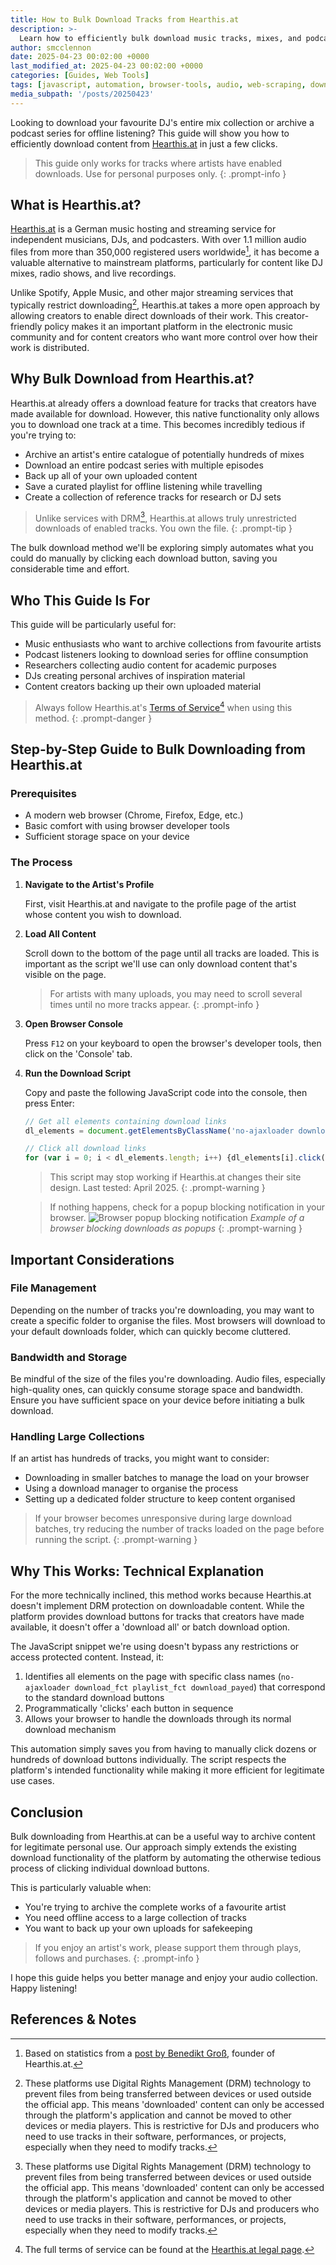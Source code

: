 ```yaml
---
title: How to Bulk Download Tracks from Hearthis.at
description: >-
  Learn how to efficiently bulk download music tracks, mixes, and podcasts from Hearthis.at using a simple browser script.
author: smcclennon
date: 2025-04-23 00:02:00 +0000
last_modified_at: 2025-04-23 00:02:00 +0000
categories: [Guides, Web Tools]
tags: [javascript, automation, browser-tools, audio, web-scraping, downloading]
media_subpath: '/posts/20250423'
---
```


Looking to download your favourite DJ's entire mix collection or archive a podcast series for offline listening? This guide will show you how to efficiently download content from [Hearthis.at][hearthis] in just a few clicks.

> This guide only works for tracks where artists have enabled downloads. Use for personal purposes only.
{: .prompt-info }

## What is Hearthis.at?

[Hearthis.at][hearthis] is a German music hosting and streaming service for independent musicians, DJs, and podcasters. With over 1.1 million audio files from more than 350,000 registered users worldwide[^acrcloud_blog_hearthis], it has become a valuable alternative to mainstream platforms, particularly for content like DJ mixes, radio shows, and live recordings.

Unlike Spotify, Apple Music, and other major streaming services that typically restrict downloading[^drm_restriction], Hearthis.at takes a more open approach by allowing creators to enable direct downloads of their work. This creator-friendly policy makes it an important platform in the electronic music community and for content creators who want more control over how their work is distributed.

## Why Bulk Download from Hearthis.at?

Hearthis.at already offers a download feature for tracks that creators have made available for download. However, this native functionality only allows you to download one track at a time. This becomes incredibly tedious if you're trying to:

- Archive an artist's entire catalogue of potentially hundreds of mixes
- Download an entire podcast series with multiple episodes
- Back up all of your own uploaded content
- Save a curated playlist for offline listening while travelling
- Create a collection of reference tracks for research or DJ sets

> Unlike services with DRM[^drm_restriction], Hearthis.at allows truly unrestricted downloads of enabled tracks. You own the file.
{: .prompt-tip }

The bulk download method we'll be exploring simply automates what you could do manually by clicking each download button, saving you considerable time and effort.

## Who This Guide Is For

This guide will be particularly useful for:

- Music enthusiasts who want to archive collections from favourite artists
- Podcast listeners looking to download series for offline consumption
- Researchers collecting audio content for academic purposes
- DJs creating personal archives of inspiration material
- Content creators backing up their own uploaded material

> Always follow Hearthis.at's [Terms of Service][hearthis_tos][^hearthis_tos] when using this method.
{: .prompt-danger }

## Step-by-Step Guide to Bulk Downloading from Hearthis.at

### Prerequisites

- A modern web browser (Chrome, Firefox, Edge, etc.)
- Basic comfort with using browser developer tools
- Sufficient storage space on your device

### The Process

1. **Navigate to the Artist's Profile**
   
   First, visit Hearthis.at and navigate to the profile page of the artist whose content you wish to download.

2. **Load All Content**
   
   Scroll down to the bottom of the page until all tracks are loaded. This is important as the script we'll use can only download content that's visible on the page.

   > For artists with many uploads, you may need to scroll several times until no more tracks appear.
   {: .prompt-info }

3. **Open Browser Console**
   
   Press `F12` on your keyboard to open the browser's developer tools, then click on the 'Console' tab.

4. **Run the Download Script**
   
   Copy and paste the following JavaScript code into the console, then press Enter:

   ```js
   // Get all elements containing download links
   dl_elements = document.getElementsByClassName('no-ajaxloader download_fct playlist_fct download_payed')

   // Click all download links
   for (var i = 0; i < dl_elements.length; i++) {dl_elements[i].click();}
   ```

   > This script may stop working if Hearthis.at changes their site design. Last tested: April 2025.
   {: .prompt-warning }


   
   > If nothing happens, check for a popup blocking notification in your browser.
   ![Browser popup blocking notification](prevented-pop-up.png)
   *Example of a browser blocking downloads as popups*
   {: .prompt-warning }

## Important Considerations

### File Management

Depending on the number of tracks you're downloading, you may want to create a specific folder to organise the files. Most browsers will download to your default downloads folder, which can quickly become cluttered.

### Bandwidth and Storage

Be mindful of the size of the files you're downloading. Audio files, especially high-quality ones, can quickly consume storage space and bandwidth. Ensure you have sufficient space on your device before initiating a bulk download.

### Handling Large Collections

If an artist has hundreds of tracks, you might want to consider:
- Downloading in smaller batches to manage the load on your browser
- Using a download manager to organise the process
- Setting up a dedicated folder structure to keep content organised

> If your browser becomes unresponsive during large download batches, try reducing the number of tracks loaded on the page before running the script.
{: .prompt-warning }

## Why This Works: Technical Explanation

For the more technically inclined, this method works because Hearthis.at doesn't implement DRM protection on downloadable content. While the platform provides download buttons for tracks that creators have made available, it doesn't offer a 'download all' or batch download option.

The JavaScript snippet we're using doesn't bypass any restrictions or access protected content. Instead, it:

1. Identifies all elements on the page with specific class names (`no-ajaxloader download_fct playlist_fct download_payed`) that correspond to the standard download buttons
2. Programmatically 'clicks' each button in sequence
3. Allows your browser to handle the downloads through its normal download mechanism

This automation simply saves you from having to manually click dozens or hundreds of download buttons individually. The script respects the platform's intended functionality while making it more efficient for legitimate use cases.

## Conclusion

Bulk downloading from Hearthis.at can be a useful way to archive content for legitimate personal use. Our approach simply extends the existing download functionality of the platform by automating the otherwise tedious process of clicking individual download buttons.

This is particularly valuable when:
- You're trying to archive the complete works of a favourite artist
- You need offline access to a large collection of tracks
- You want to back up your own uploads for safekeeping

> If you enjoy an artist's work, please support them through plays, follows and purchases.
{: .prompt-info }

I hope this guide helps you better manage and enjoy your audio collection. Happy listening!

## References & Notes
[^acrcloud_blog_hearthis]: Based on statistics from a [post by Benedikt Groß][acrcloud_blog_hearthis], founder of Hearthis.at.
[^drm_restriction]: These platforms use Digital Rights Management (DRM) technology to prevent files from being transferred between devices or used outside the official app. This means 'downloaded' content can only be accessed through the platform's application and cannot be moved to other devices or media players. This is restrictive for DJs and producers who need to use tracks in their software, performances, or projects, especially when they need to modify tracks.
[^hearthis_tos]: The full terms of service can be found at the [Hearthis.at legal page][hearthis_tos].

[acrcloud_blog_hearthis]: https://blog.acrcloud.com/avoid-copyright-infringement-generate-tracklist-mixes-mashups-music-streaming-services
[hearthis]: https://hearthis.at
[hearthis_tos]: https://hearthis.at/impressum
